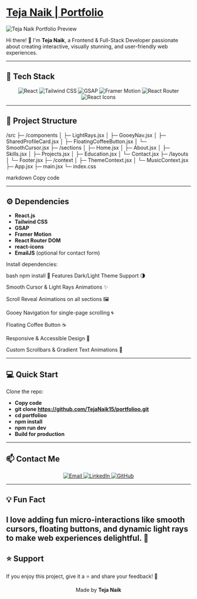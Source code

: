 # [Teja Naik | Portfolio](https://portfolioo-two-wheat.vercel.app/)

![Teja Naik Portfolio Preview](/assets/NAIK.png)


Hi there! 👋 I'm **Teja Naik**, a Frontend & Full-Stack Developer passionate about creating interactive, visually stunning, and user-friendly web experiences.

---

## 🚀 Tech Stack

<p align="center">
  <img alt="React" src="https://img.shields.io/badge/React-61DAFB?style=for-the-badge&logo=react&logoColor=black" /> 
  <img alt="Tailwind CSS" src="https://img.shields.io/badge/Tailwind_CSS-06B6D4?style=for-the-badge&logo=tailwind-css&logoColor=white" />
  <img alt="GSAP" src="https://img.shields.io/badge/GSAP-88CE02?style=for-the-badge&logo=greensock&logoColor=white" />
  <img alt="Framer Motion" src="https://img.shields.io/badge/Framer_Motion-0055FF?style=for-the-badge&logo=framer&logoColor=white" />
  <img alt="React Router" src="https://img.shields.io/badge/React_Router-CA4245?style=for-the-badge&logo=react-router&logoColor=white" />
  <img alt="React Icons" src="https://img.shields.io/badge/React_Icons-61DAFB?style=for-the-badge&logo=react&logoColor=black" />
</p>

---

## 📂 Project Structure

/src
├─ /components
│ ├─ LightRays.jsx
│ ├─ GooeyNav.jsx
│ ├─ SharedProfileCard.jsx
│ ├─ FloatingCoffeeButton.jsx
│ └─ SmoothCursor.jsx
├─ /sections
│ ├─ Home.jsx
│ ├─ About.jsx
│ ├─ Skills.jsx
│ ├─ Projects.jsx
│ ├─ Education.jsx
│ └─ Contact.jsx
├─ /layouts
│ └─ Footer.jsx
├─ /context
│ ├─ ThemeContext.jsx
│ └─ MusicContext.jsx
├─ App.jsx
├─ main.jsx
└─ index.css

markdown
Copy code

---

## ⚙️ Dependencies

- **React.js**  
- **Tailwind CSS**  
- **GSAP**  
- **Framer Motion**  
- **React Router DOM**  
- **react-icons**  
- **EmailJS** (optional for contact form)

Install dependencies:

bash
npm install
🎨 Features
Dark/Light Theme Support 🌗

Smooth Cursor & Light Rays Animations ✨

Scroll Reveal Animations on all sections 🖼️

Gooey Navigation for single-page scrolling 🌀

Floating Coffee Button ☕

Responsive & Accessible Design 📱

Custom Scrollbars & Gradient Text Animations 🎨

---

## 💻 Quick Start
Clone the repo:

- **Copy code**
- **git clone https://github.com/TejaNaik15/portfolioo.git**
- **cd portfolioo**
- **npm install**
- **npm run dev**
- **Build for production**



---
## 📫 Contact Me
<p align="center"> <a href="mailto:tinkuteja740@gmail.com"> <img alt="Email" src="https://img.shields.io/badge/Email-D14836?style=for-the-badge&logo=gmail&logoColor=white" /> </a> <a href="https://linkedin.com/in/yourprofile" target="_blank"> <img alt="LinkedIn" src="https://img.shields.io/badge/LinkedIn-0077B5?style=for-the-badge&logo=linkedin&logoColor=white" /> </a> <a href="https://github.com/yourusername" target="_blank"> <img alt="GitHub" src="https://img.shields.io/badge/GitHub-181717?style=for-the-badge&logo=github&logoColor=white" /> </a> </p>

---
## 💡 Fun Fact
I love adding fun micro-interactions like smooth cursors, floating buttons, and dynamic light rays to make web experiences delightful. 🎉
---

## ⭐ Support
If you enjoy this project, give it a ⭐ and share your feedback! 💌

<p align="center"> Made by <strong>Teja Naik</strong> </p>



